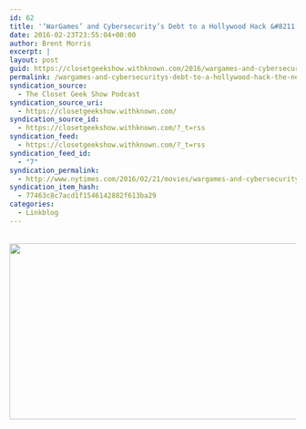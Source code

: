 ```yaml
---
id: 62
title: '‘WarGames’ and Cybersecurity’s Debt to a Hollywood Hack &#8211; The New York Times'
date: 2016-02-23T23:55:04+00:00
author: Brent Morris
excerpt: |
layout: post
guid: https://closetgeekshow.withknown.com/2016/wargames-and-cybersecuritys-debt-to-a-hollywood-hack---the
permalink: /wargames-and-cybersecuritys-debt-to-a-hollywood-hack-the-new-york-times/
syndication_source:
  - The Closet Geek Show Podcast
syndication_source_uri:
  - https://closetgeekshow.withknown.com/
syndication_source_id:
  - https://closetgeekshow.withknown.com/?_t=rss
syndication_feed:
  - https://closetgeekshow.withknown.com/?_t=rss
syndication_feed_id:
  - "7"
syndication_permalink:
  - http://www.nytimes.com/2016/02/21/movies/wargames-and-cybersecuritys-debt-to-a-hollywood-hack.html?_r=0
syndication_item_hash:
  - 77463c8c7acd1f1546142882f613ba29
categories:
  - Linkblog
---
```

<div class="known-bookmark">
   <img class="alignnone" src="http://i.imgur.com/MW1j4Ji.jpg" alt="" width="675" height="309" />
</div>